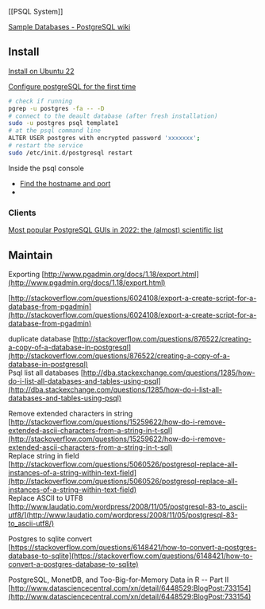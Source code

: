 [[PSQL System]]


[Sample Databases - PostgreSQL wiki](https://wiki.postgresql.org/wiki/Sample_Databases)



## Install

[Install on Ubuntu 22](https://www.digitalocean.com/community/tutorials/how-to-install-postgresql-on-ubuntu-22-04-quickstart)

[Configure postgreSQL for the first time](https://stackoverflow.com/questions/1471571/how-to-configure-postgresql-for-the-first-time)



```bash
# check if running
pgrep -u postgres -fa -- -D
# connect to the deault database (after fresh installation)
sudo -u postgres psql template1
# at the psql command line
ALTER USER postgres with encrypted password 'xxxxxxx';
# restart the service
sudo /etc/init.d/postgresql restart

```

Inside the psql console
- [Find the hostname and port](https://stackoverflow.com/questions/5598517/find-the-host-name-and-port-using-psql-commands)
- 

### Clients

[Most popular PostgreSQL GUIs in 2022: the (almost) scientific list](https://blog.forestadmin.com/best-postgres-gui/)


## Maintain

Exporting [http://www.pgadmin.org/docs/1.18/export.html](http://www.pgadmin.org/docs/1.18/export.html)  
  
[http://stackoverflow.com/questions/6024108/export-a-create-script-for-a-database-from-pgadmin](http://stackoverflow.com/questions/6024108/export-a-create-script-for-a-database-from-pgadmin)  
  
duplicate database [http://stackoverflow.com/questions/876522/creating-a-copy-of-a-database-in-postgresql](http://stackoverflow.com/questions/876522/creating-a-copy-of-a-database-in-postgresql)  
Psql list all databases [http://dba.stackexchange.com/questions/1285/how-do-i-list-all-databases-and-tables-using-psql](http://dba.stackexchange.com/questions/1285/how-do-i-list-all-databases-and-tables-using-psql)  
  
Remove extended characters in string [http://stackoverflow.com/questions/15259622/how-do-i-remove-extended-ascii-characters-from-a-string-in-t-sql](http://stackoverflow.com/questions/15259622/how-do-i-remove-extended-ascii-characters-from-a-string-in-t-sql)  
Replace string in field [http://stackoverflow.com/questions/5060526/postgresql-replace-all-instances-of-a-string-within-text-field](http://stackoverflow.com/questions/5060526/postgresql-replace-all-instances-of-a-string-within-text-field)  
Replace ASCII to UTF8 [http://www.laudatio.com/wordpress/2008/11/05/postgresql-83-to_ascii-utf8/](http://www.laudatio.com/wordpress/2008/11/05/postgresql-83-to_ascii-utf8/)  
  
Postgres to sqlite convert [https://stackoverflow.com/questions/6148421/how-to-convert-a-postgres-database-to-sqlite](https://stackoverflow.com/questions/6148421/how-to-convert-a-postgres-database-to-sqlite)  
  
PostgreSQL, MonetDB, and Too-Big-for-Memory Data in R -- Part II [http://www.datasciencecentral.com/xn/detail/6448529:BlogPost:733154](http://www.datasciencecentral.com/xn/detail/6448529:BlogPost:733154)